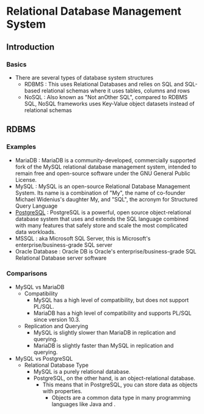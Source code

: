 # Relational Database Management System

## Introduction
### Basics
- There are several types of database system structures
    + RDBMS : This uses Relational Databases and relies on SQL and SQL-based relational schemas where it uses tables, columns and rows
    + NoSQL : Also known as "Not anOther SQL", compared to RDBMS SQL, NoSQL frameworks uses Key-Value object datasets instead of relational schemas

## RDBMS 
### Examples
+ MariaDB : MariaDB is a community-developed, commercially supported fork of the MySQL relational database management system, intended to remain free and open-source software under the GNU General Public License.
+ MySQL : MySQL is an open-source Relational Database Management System. Its name is a combination of "My", the name of co-founder Michael Widenius's daughter My, and "SQL", the acronym for Structured Query Language
+ [PostgreSQL](postgresql) : PostgreSQL is a powerful, open source object-relational database system that uses and extends the SQL language combined with many features that safely store and scale the most complicated data workloads.
+ MSSQL : aka Microsoft SQL Server, this is Microsoft's enterprise/business-grade SQL server 
+ Oracle Database : Oracle DB is Oracle's enterprise/business-grade SQL Relational Database server software

### Comparisons
- MySQL vs MariaDB
    - Compatibility
        - MySQL has a high level of compatibility, but does not support PL/SQL. 
        - MariaDB has a high level of compatibility and supports PL/SQL since version 10.3. 
    - Replication and Querying
        - MySQL is slightly slower than MariaDB in replication and querying. 
        - MariaDB is slightly faster than MySQL in replication and querying.
- MySQL vs PostgreSQL
    - Relational Database Type
        + MySQL is a purely relational database. 
        - PostgreSQL, on the other hand, is an object-relational database. 
            - This means that in PostgreSQL, you can store data as objects with properties. 
                + Objects are a common data type in many programming languages like Java and .

